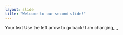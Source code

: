 ```yaml
---
layout: slide
title: "Welcome to our second slide!"
---
```

Your text
Use the left arrow to go back!
I am changing,,,,
